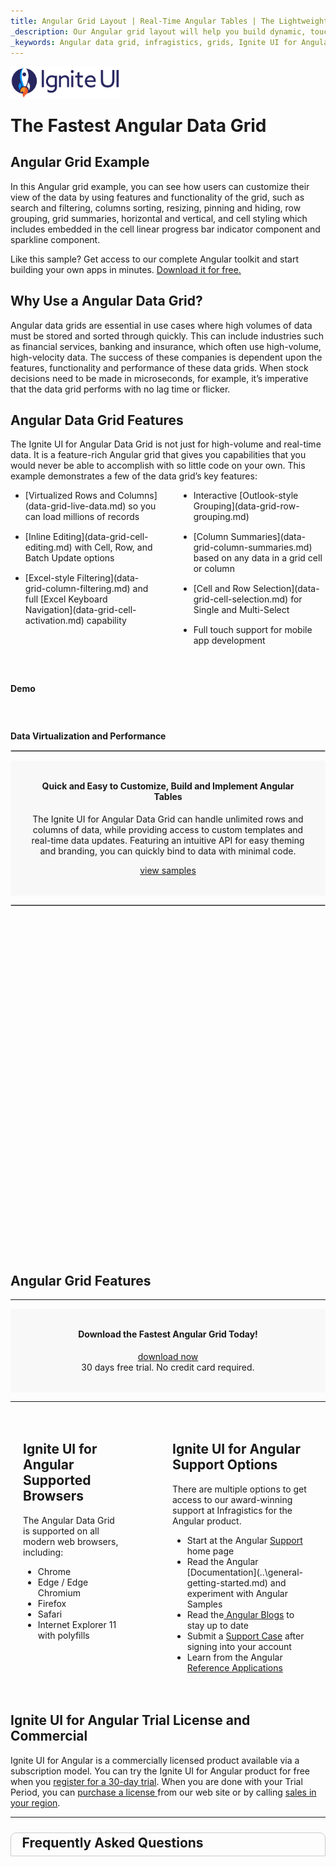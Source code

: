 ```yaml
---
title: Angular Grid Layout | Real-Time Angular Tables | The Lightweight Angular Web Components table | Infragistics
_description: Our Angular grid layout will help you build dynamic, touch-responsive data grids with little coding and configuration. Get 30-day FREE trial of Ignite UI for Angular.
_keywords: Angular data grid, infragistics, grids, Ignite UI for Angular, table
---
```


<style>

.affix{
  margin-top: 0;
}

h1 {
   margin-top: 1.5rem;
}

.h3{
    font-weight: bold;
}

h3 {
    visibility: hidden;
}

.cta-area{
    text-align: center;
    background-color: #f8f8f8;
    padding: 2rem;
}

ul#features-list{
    margin: 0 auto;
    column-gap: 12%;
    columns: 2
}

ul#features-list li{
    margin-bottom: 15px;
}

.feature{
    padding: 15px 0;
}

.feature__details p{
    margin: 0;
    margin-top: 1rem;
}

div#list-features-included{
    display: -webkit-box;
    display: -ms-flexbox;
    display: flex;
    -ms-flex-wrap: wrap;
    flex-wrap: wrap;
    columns: 2;
    column-gap: 10%;
}

div#support-section-wrapper{
    display: flex;
}

div.support-section{
    padding: 1.25rem;
    text-align: left;
}

h2#frequently-asked-questions{
    padding: .2rem 0 .5rem 1.1rem;
    margin-top: 1.5rem;
    border: 1px solid #ccc;
    border-top-left-radius: 9px;
    border-top-right-radius: 9px;
}

div#faqs-accordion-wrapper {
    display: flex;
    flex-flow: column;
    border: 1px solid #ccc;
    border-top: none;
    border-bottom-left-radius: 9px;
    border-bottom-right-radius: 9px;
}

.faqs-accordion {
  display: inline-flex;
  cursor: pointer;
  background: transparent;
  border: none;
  text-align: left;
  outline: none;
  transition: 0.4s;
}

.faqs-accordion-panel {
  padding: 0 18px;
  background: transparent;
  max-height: 0;
  overflow: hidden;
  margin-bottom: 5px;
  transition: max-height 0.2s ease-out;
}

/* .faqs-accordion-panel ul{
  margin-bottom: 15px;
} */

.faqs-accordion:before {
    font-family: Material Icons;
    content: "keyboard_arrow_down";
    font-size: 25px;
    width: 30px;
    height: 25px;
}

.faqs-accordion.active:before {
    font-family: Material Icons;
    content: "keyboard_arrow_up";
    font-size: 25px;
    width: 30px;
    height: 25px;
}

.faqs-accordion-content{
    border-bottom: 1px solid #ccc;
    padding: 0 .9rem;
}

.faqs-accordion-content:last-child{
    border-top: none;
}

.faqs-accordion-content:last-child{
    border-bottom: none;
}

@media only screen and (max-width: 767px){

    div#list-features-included {
        -webkit-box-orient: vertical;
        -webkit-box-direction: normal;
        -ms-flex-direction: column;
        flex-flow: column;
        align-items: center;
        display: flex;
    }

    div#list-features-included ul {
        margin-left: auto;
        width: 70%;
        margin-right: auto;
    }

    div.support-section:last-child:last-child{
        border-left: none;
    }

    div#support-section-wrapper{
        flex-flow: column;
    }

    div.support-section:last-child{
        padding-left: 1.25rem;
    }
}

</style>

<div >
    <img class="b-lazy b-loaded" style="margin: 0 auto; max-width: 175px;" title="Ignite UI logo" src="../../images/marketing/ignite-ui-logo.svg" alt="Ignite UI Logo for developer web applications">
</div>

# The Fastest Angular Data Grid

## Angular Grid Example

In this Angular grid example, you can see how users can customize their view of the data by using features and functionality of the grid, such as search and filtering, columns sorting, resizing, pinning and hiding, row grouping, grid summaries, horizontal and vertical, and cell styling which includes embedded in the cell linear progress bar indicator component and sparkline component.

<div class="divider--half"></div>

<code-view style="height: 435px"
           data-demos-base-url="{environment:dvDemosBaseUrl}"
           iframe-src="{environment:dvDemosBaseUrl}/grids/data-grid-overview"
           alt="Angular Grid Example" >
</code-view>

Like this sample? Get access to our complete Angular toolkit and start building your own apps in minutes. <a href="{environment:infragisticsBaseUrl}/products/ignite-ui-angular/download">Download it for free.</a>

## Why Use a Angular Data Grid?

Angular data grids are essential in use cases where high volumes of data must be stored and sorted through quickly. This can include industries such as financial services, banking and insurance, which often use high-volume, high-velocity data. The success of these companies is dependent upon the features, functionality and performance of these data grids. When stock decisions need to be made in microseconds, for example, it’s imperative that the data grid performs with no lag time or flicker.

## Angular Data Grid Features

<div class="divider--half"></div>

The Ignite UI for Angular Data Grid is not just for high-volume and real-time data. It is a feature-rich Angular grid that gives you capabilities that you would never be able to accomplish with so little code on your own.
This example demonstrates a few of the data grid’s key features:

<div class="divider--half"></div>

<ul id="features-list">
<li>[Virtualized Rows and Columns](data-grid-live-data.md) so you can load millions of records</li>

<li>[Inline Editing](data-grid-cell-editing.md) with Cell, Row, and Batch Update options</li>

<li>[Excel-style Filtering](data-grid-column-filtering.md) and full [Excel Keyboard Navigation](data-grid-cell-activation.md) capability</li>

<li>Interactive [Outlook-style Grouping](data-grid-row-grouping.md)</li>

<li>[Column Summaries](data-grid-column-summaries.md) based on any data in a grid cell or column</li>

<li>[Cell and Row Selection](data-grid-cell-selection.md) for Single and Multi-Select</li>

<li>Full touch support for mobile app development</li>
</ul>

<div class="divider"></div>

### The Fastest Angular Data Grid Example

<span class="h3">Demo</span>

<code-view style="height: 435px"
           data-demos-base-url="{environment:dvDemosBaseUrl}"
           iframe-src="{environment:dvDemosBaseUrl}/grids/data-grid-type-marketing-table"  >
</code-view>

<div class="divider--half"></div>

### Data Virtualization and Performance

<span class="h3">Data Virtualization and Performance</span>

<div class="divider--half"></div>
<hr style="border: .5px solid #ccc;">
<div  class="cta-area">
    <h4 class="h2" style="text-align: center; font-weight: 700; margin-top: 0;" >Quick and Easy to Customize, Build and Implement Angular Tables</h4>
    <div style="text-align:center">
    <p>The Ignite UI for Angular Data Grid can handle unlimited rows and columns of data, while providing access to custom templates and real-time data updates. Featuring an intuitive API for easy theming and branding, you can quickly bind to data with minimal code.</p>
    <div class="divider--half"></div>
        <div style="text-align:center">
            <a class="cta-btn no-external-icon ui-btn--sm" href="{environment:infragisticsBaseUrl}/resources/sample-applications">view samples</a>
        </div>
    </div>
    </div>
</div>
<hr style="border: .5px solid #ccc;">
<div class="divider"></div>

### Angular Grid Cell and Row Selection

### Angular Grid Filtering

### Angular Grid Column Moving

### Angular Grid Column Pinning

### Angular Grid Column Resizing

### Angular Grid Column Sorting

### Angular Grid Column Summaries

### Angular Grid Column Types

### Angular Grid Column Animations

### Angular Grid Column Options Dialog

### Angular Grid Column and Row Outlook Style Grouping

### Angular Grid Row Pinning

### Angular Grid Keyboard Navigation

## Angular Grid Features

<div class="divider"></div>

<div class="divider"></div>

<hr>

<div class="cta-area">
    <h4 class="h2" style="font-weight: 700; margin-top: 0;">Download the Fastest Angular Grid Today!</h4>
    <div class="divider--half"></div>
    <a class="cta-btn no-external-icon ui-btn--sm" href="{environment:infragisticsBaseUrl}/products/ignite-ui-Angular/download">download now</a>
    <br>
    30 days free trial. No credit card required.
    <div class="divider"></div>
</div>

<hr>

<div class="divider"></div>
<div id="support-section-wrapper">
    <div class="support-section">
    <div >
        <h2>Ignite UI for Angular Supported Browsers</h2>
    </div>
<div class="divider--half"></div>
   The Angular Data Grid is supported on all modern web browsers, including:
<div class="divider--half"></div>
        <ul>
            <li>Chrome</li>
            <li>Edge / Edge Chromium</li>
            <li>Firefox</li>
            <li>Safari</li>
            <li>Internet Explorer 11 with polyfills</li>
        </ul>
    </div>
    <div class="support-section" style="padding-left: 4rem;">
    <div >
            <h2>Ignite UI for Angular Support Options</h2>
    </div>
<div class="divider--half"></div>
There are multiple options to get access to our award-winning support at Infragistics for the Angular product.
<div class="divider--half"></div>
        <ul>
            <li>Start at the Angular <a class="no-external-icon" href="{environment:infragisticsBaseUrl}/support/ignite-ui-angular-help">Support</a> home page</li>
            <li>Read the Angular [Documentation](..\general-getting-started.md) and experiment with Angular Samples</li>
            <li>Read the<a class="no-external-icon" href="{environment:infragisticsBaseUrl}/community/blogs/tags/Ignite UI for Angular"> Angular Blogs</a> to stay up to date</li>
            <li>Submit a <a class="no-external-icon" href="{environment:infragisticsBaseUrl}/my-account/support-activity"> Support Case</a> after signing into your account</li>
            <li>Learn from the Angular <a class="no-external-icon" href="{environment:infragisticsBaseUrl}/resources/sample-applications">Reference Applications</a></li>
        </ul>
    </div>
</div>

<div class="divider--half"></div>

## Ignite UI for Angular Trial License and Commercial

<div class="divider--half"></div>
<p>Ignite UI for Angular is a commercially licensed product available via a subscription model. You can try the Ignite UI for Angular product for free when you <a class="no-external-icon" href="{environment:infragisticsBaseUrl}/free-downloads">register for a 30-day trial</a>. When you are done with your Trial Period, you can <a class="no-external-icon" href="{environment:infragisticsBaseUrl}/how-to-buy/product-pricing">purchase a license </a> from our web site or by calling <a class="no-external-icon" href="{environment:infragisticsBaseUrl}/about-us/contact-us">sales in your region</a>.</p>
<hr>
<div class="divider--half"></div>

## Frequently Asked Questions

<script>
    (function(){
        var acc = document.getElementsByClassName("faqs-accordion");
        var i;

        for (i = 0; i < acc.length; i++) {
        acc[i].addEventListener("click", function() {
            this.classList.toggle("active");
            var panel = this.nextElementSibling.nextElementSibling;
            if (panel.style.maxHeight) {
            panel.style.maxHeight = null;
            } else {
            panel.style.maxHeight = panel.scrollHeight + "px";
            }
        });
        }
    })()
</script>
